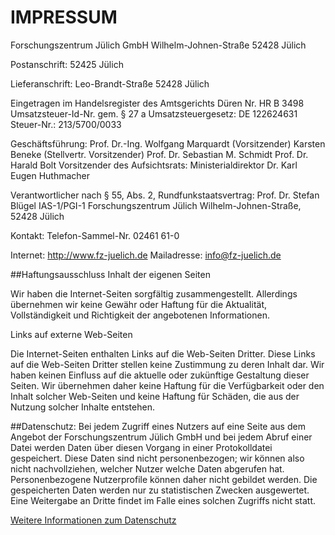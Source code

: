 
# IMPRESSUM

 Forschungszentrum Jülich GmbH 
 Wilhelm-Johnen-Straße
 52428 Jülich

Postanschrift:
 52425 Jülich

Lieferanschrift:
 Leo-Brandt-Straße 
 52428 Jülich

Eingetragen im Handelsregister des Amtsgerichts Düren Nr. HR B 3498
Umsatzsteuer-Id-Nr. gem. § 27 a Umsatzsteuergesetz: DE 122624631
Steuer-Nr.: 213/5700/0033

Geschäftsführung:
 Prof. Dr.-Ing. Wolfgang Marquardt (Vorsitzender)
 Karsten Beneke (Stellvertr. Vorsitzender)
 Prof. Dr. Sebastian M. Schmidt
 Prof. Dr. Harald Bolt
Vorsitzender des Aufsichtsrats:
 Ministerialdirektor Dr. Karl Eugen Huthmacher

Verantwortlicher nach § 55, Abs. 2, Rundfunkstaatsvertrag:
 Prof. Dr. Stefan Blügel
 IAS-1/PGI-1
 Forschungszentrum Jülich
 Wilhelm-Johnen-Straße, 52428 Jülich

Kontakt:
 Telefon-Sammel-Nr. 02461 61-0

 Internet: http://www.fz-juelich.de 
 Mailadresse: info@fz-juelich.de


##Haftungsausschluss
Inhalt der eigenen Seiten

Wir haben die Internet-Seiten sorgfältig zusammengestellt. Allerdings übernehmen wir keine Gewähr oder Haftung für die Aktualität, Vollständigkeit und Richtigkeit der angebotenen Informationen.

Links auf externe Web-Seiten

Die Internet-Seiten enthalten Links auf die Web-Seiten Dritter. Diese Links auf die Web-Seiten Dritter stellen keine Zustimmung zu deren Inhalt dar. Wir haben keinen Einfluss auf die aktuelle oder zukünftige Gestaltung dieser Seiten. Wir übernehmen daher keine Haftung für die Verfügbarkeit oder den Inhalt solcher Web-Seiten und keine Haftung für Schäden, die aus der Nutzung solcher Inhalte entstehen.

##Datenschutz:
Bei jedem Zugriff eines Nutzers auf eine Seite aus dem Angebot der Forschungszentrum Jülich GmbH und bei jedem Abruf einer Datei werden Daten über diesen Vorgang in einer Protokolldatei gespeichert. Diese Daten sind nicht personenbezogen; wir können also nicht nachvollziehen, welcher Nutzer welche Daten abgerufen hat. Personenbezogene Nutzerprofile können daher nicht gebildet werden. Die gespeicherten Daten werden nur zu statistischen Zwecken ausgewertet. Eine Weitergabe an Dritte findet im Falle eines solchen Zugriffs nicht statt.

[Weitere Informationen zum Datenschutz](http://www.fz-juelich.de/portal/DE/datenschutz/_node.html)
